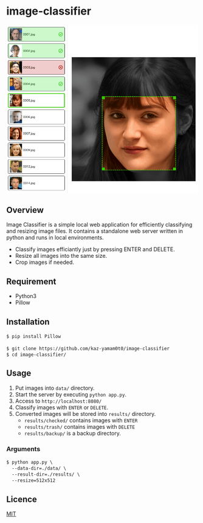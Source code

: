 # image-classifier

![Image Classifier](./capture.png)

## Overview

Image Classifier is a simple local web application for efficiently classifying and resizing image files. It contains a standalone web server written in python and runs in local environments.

- Classify images efficiantly just by pressing ENTER and DELETE. 
- Resize all images into the same size.
- Crop images if needed.

## Requirement

- Python3
- Pillow

## Installation

```shell
$ pip install Pillow

$ git clone https://github.com/kaz-yamam0t0/image-classifier
$ cd image-classifier/
```

## Usage

1. Put images into `data/` directory.
1. Start the server by executing `python app.py`.
1. Access to `http://localhost:8080/`
1. Classify images with `ENTER` or `DELETE`.
1. Converted images will be stored into `results/` directory.
	- `results/checked/` contains images with `ENTER`
	- `results/trash/` contains images with `DELETE`
	- `results/backup/` is a backup directory.

### Arguments

```shell
$ python app.py \
  --data-dir=./data/ \
  --result-dir=./results/ \
  --resize=512x512
```

## Licence

[MIT](./LICENSE)